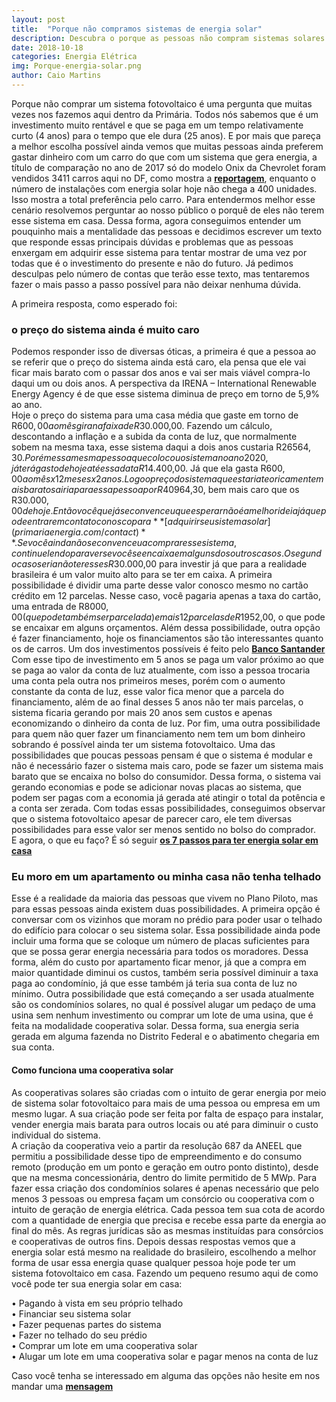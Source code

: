 ```yaml
---
layout: post
title:  "Porque não compramos sistemas de energia solar"
description: Descubra o porque as pessoas não compram sistemas solares e como contornar seus problemas[...]
date: 2018-10-18
categories: Energia Elétrica
img: Porque-energia-solar.png
author: Caio Martins
---
```



Porque não comprar um sistema fotovoltaico é uma pergunta que muitas vezes nos fazemos aqui dentro da Primária. Todos nós sabemos que é um investimento muito rentável e que se paga em um tempo relativamente curto (4 anos) para o tempo que ele dura (25 anos). E por mais que pareça a melhor escolha possível ainda vemos que muitas pessoas ainda preferem gastar dinheiro com um carro do que com um sistema que gera energia, a título de comparação no ano de 2017 só do modelo Onix da Chevrolet foram vendidos 3411 carros aqui no DF, como mostra a **[reportagem](http://carsale.uol.com.br/2017/12/26/os-carros-mais-vendidos-por-estado-em-2017)**, enquanto o número de instalações com energia solar hoje não chega a 400 unidades. Isso mostra a total preferência pelo carro.
Para entendermos melhor esse cenário resolvemos perguntar ao nosso público o porquê de eles não terem esse sistema em casa. Dessa forma, agora conseguimos entender um pouquinho mais a mentalidade das pessoas e decidimos escrever um texto que responde essas principais dúvidas e problemas que as pessoas enxergam em adquirir esse sistema para tentar mostrar de uma vez por todas que é o investimento do presente e não do futuro. Já pedimos desculpas pelo número de contas que terão esse texto, mas tentaremos fazer o mais passo a passo possível para não deixar nenhuma dúvida.  
  
A primeira resposta, como esperado foi:  
<h3> o preço do sistema ainda é muito caro</h3>  
  
Podemos responder isso de diversas óticas, a primeira é que a pessoa ao se referir que o preço do sistema ainda está caro, ela pensa que ele vai ficar mais barato com o passar dos anos e vai ser mais viável compra-lo daqui um ou dois anos. A perspectiva da IRENA – International Renewable Energy Agency é de que esse sistema diminua de preço em torno de 5,9% ao ano.  
Hoje o preço do sistema para uma casa média que gaste em torno de R$600,00 ao mês gira na faixa de R$30.000,00. Fazendo um cálculo, descontando a inflação e a subida da conta de luz, que normalmente sobem na mesma taxa, esse sistema daqui a dois anos custaria R$26564,30. Porém essa mesma pessoa que colocou o sistema no ano 2020, já terá gasto de hoje até essa data R$14.400,00. Já que ela gasta R$600,00 ao mês x 12 meses x 2 anos. Logo o preço do sistema que estaria teoricamente mais barato sairia para essa pessoa por R$40964,30, bem mais caro que os R$30.000,00 de hoje. 
	Então você que já se convenceu que esperar não é a melhor ideia já que pode entrar em contato conosco para **[adquirir seu sistema solar](primariaenergia.com/contact)**. 
	Se você ainda não se convenceu a comprar esse sistema, continue lendo para ver se você se encaixa em alguns dos outros casos.
	O segundo caso seria não ter esses R$30.000,00 para investir já que para a realidade brasileira é um valor muito alto para se ter em caixa.
	A primeira possibilidade é dividir uma parte desse valor conosco mesmo no cartão crédito em 12 parcelas. Nesse caso, você pagaria apenas a taxa do cartão, uma entrada de R$8000,00 (que pode também ser parcelada) e mais 12 parcelas de R$1952,00, o que pode se encaixar em alguns orçamentos.
	Além dessa possibilidade, outra opção é fazer financiamento, hoje os financiamentos são tão interessantes quanto os de carros. Um dos investimentos possíveis é feito pelo **[Banco Santander]( https://www.ambienteenergia.com.br/index.php/2018/08/santander-amplia-credito-para-energia-solar-e-reduz-taxa-para-099-ao-mes/34619#.W8emCGhKjIU)**
	Com esse tipo de investimento em 5 anos se paga um valor próximo ao que se paga ao valor da conta de luz atualmente, com isso a pessoa trocaria uma conta pela outra nos primeiros meses, porém com o aumento constante da conta de luz, esse valor fica menor que a parcela do financiamento, além de ao final desses 5 anos não ter mais parcelas, o sistema ficaria gerando por mais 20 anos sem custos e apenas economizando o dinheiro da conta de luz.
	Por fim, uma outra possibilidade para quem não quer fazer um financiamento nem tem um bom dinheiro sobrando é possível ainda ter um sistema fotovoltaico. Uma das possibilidades que poucas pessoas pensam é que o sistema é modular e não é necessário fazer o sistema mais caro, pode se fazer um sistema mais barato que se encaixa no bolso do consumidor. Dessa forma, o sistema vai gerando economias e pode se adicionar novas placas ao sistema, que podem ser pagas com a economia já gerada até atingir o total da potência e a conta ser zerada.
	Com todas essas possibilidades, conseguimos observar que o sistema fotovoltaico apesar de parecer caro, ele tem diversas possibilidades para esse valor ser menos sentido no bolso do comprador.   
	E agora, o que eu faço? É só seguir **[os 7 passos para ter energia solar em casa](http://primariaenergia.com/blog/7-passos-energia-solar-casa/)**
<h3> Eu moro em um apartamento ou minha casa não tenha telhado </h3>
Esse é a realidade da maioria das pessoas que vivem no Plano Piloto, mas para essas pessoas ainda existem duas possibilidades. A primeira opção é conversar com os vizinhos que moram no prédio para poder usar o telhado do edifício para colocar o seu sistema solar. Essa possibilidade ainda pode incluir uma forma que se coloque um número de placas suficientes para que se possa gerar energia necessária para todos os moradores. Dessa forma, além do custo por apartamento ficar menor, já que a compra em maior quantidade diminui os custos, também seria possível diminuir a taxa paga ao condomínio, já que esse também já teria sua conta de luz no mínimo. 
Outra possibilidade que está começando a ser usada atualmente são os condomínios solares, no qual é possível alugar um pedaço de uma usina sem nenhum investimento ou comprar um lote de uma usina, que é feita na modalidade cooperativa solar. Dessa forma, sua energia seria gerada em alguma fazenda no Distrito Federal e o abatimento chegaria em sua conta.
<h4> Como funciona uma cooperativa solar </h4>  

As cooperativas solares são criadas com o intuito de gerar energia por meio de sistema solar fotovoltaico para mais de uma pessoa ou empresa em um mesmo lugar. A sua criação pode ser feita por falta de espaço para instalar, vender energia mais barata para outros locais ou até para diminuir o custo individual do sistema.    
A criação da cooperativa veio a partir da resolução 687 da ANEEL que permitiu a possibilidade desse tipo de empreendimento e do consumo remoto (produção em um ponto e geração em outro ponto distinto), desde que na mesma concessionária, dentro do limite permitido de 5 MWp.
Para fazer essa criação dos condomínios solares é apenas necessário que pelo menos 3 pessoas ou empresa façam um consórcio ou cooperativa com o intuito de geração de energia elétrica. Cada pessoa tem sua cota de acordo com a quantidade de energia que precisa e recebe essa parte da energia ao final do mês. As regras jurídicas são as mesmas instituídas para consórcios e cooperativas de outros fins.
Depois dessas respostas vemos que a energia solar está mesmo na realidade do brasileiro, escolhendo a melhor forma de usar essa energia quase qualquer pessoa hoje pode ter um sistema fotovoltaico em casa. 
Fazendo um pequeno resumo aqui de como você pode ter sua energia solar em casa:

•	Pagando à vista em seu próprio telhado     
•	Financiar seu sistema solar  
•	Fazer pequenas partes do sistema  
•	Fazer no telhado do seu prédio  
•	Comprar um lote em uma cooperativa solar  
•	Alugar um lote em uma cooperativa solar e pagar menos na conta de luz  
  
Caso você tenha se interessado em alguma das opções não hesite em nos mandar uma **[mensagem](primariaenergia.com/contact.html)**
